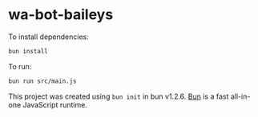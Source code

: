 # wa-bot-baileys

To install dependencies:

```bash
bun install
```

To run:

```bash
bun run src/main.js
```

This project was created using `bun init` in bun v1.2.6. [Bun](https://bun.sh) is a fast all-in-one JavaScript runtime.
